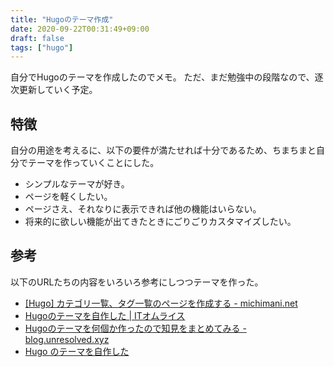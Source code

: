 ```yaml
---
title: "Hugoのテーマ作成"
date: 2020-09-22T00:31:49+09:00
draft: false
tags: ["hugo"]
---
```


自分でHugoのテーマを作成したのでメモ。
ただ、まだ勉強中の段階なので、逐次更新していく予定。

## 特徴

自分の用途を考えるに、以下の要件が満たせれば十分であるため、ちまちまと自分でテーマを作っていくことにした。

* シンプルなテーマが好き。
* ページを軽くしたい。
* ページさえ、それなりに表示できれば他の機能はいらない。
* 将来的に欲しい機能が出てきたときにごりごりカスタマイズしたい。

## 参考

以下のURLたちの内容をいろいろ参考にしつつテーマを作った。

* [[Hugo] カテゴリ一覧、タグ一覧のページを作成する - michimani.net](https://michimani.net/post/category-tag-list/)
* [Hugoのテーマを自作した | ITオムライス](https://it-omurice.tokyo/post/20200217_hugo_theme/)
* [Hugoのテーマを何個か作ったので知見をまとめてみる - blog.unresolved.xyz](https://blog.unresolved.xyz/how-to-make-of-hugo-theme)
* [Hugo のテーマを自作した](https://blog.matsuyoshi30.net/2020/03/15/make-hugo-theme/)
